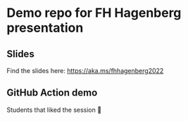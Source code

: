 # Demo repo for FH Hagenberg presentation

## Slides

Find the slides here: https://aka.ms/fhhagenberg2022

## GitHub Action demo

Students that liked the session 🥳